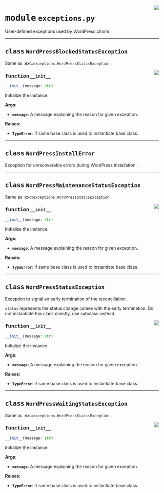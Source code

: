 <!-- markdownlint-disable -->

<a href="../src/exceptions.py#L0"><img align="right" style="float:right;" src="https://img.shields.io/badge/-source-cccccc?style=flat-square"></a>

# <kbd>module</kbd> `exceptions.py`
User-defined exceptions used by WordPress charm. 



---

## <kbd>class</kbd> `WordPressBlockedStatusException`
Same as :exc:`exceptions.WordPressStatusException`. 

<a href="../src/exceptions.py#L29"><img align="right" style="float:right;" src="https://img.shields.io/badge/-source-cccccc?style=flat-square"></a>

### <kbd>function</kbd> `__init__`

```python
__init__(message: str)
```

Initialize the instance. 



**Args:**
 
 - <b>`message`</b>:  A message explaining the reason for given exception. 



**Raises:**
 
 - <b>`TypeError`</b>:  if same base class is used to instantiate base class. 





---

## <kbd>class</kbd> `WordPressInstallError`
Exception for unrecoverable errors during WordPress installation. 





---

## <kbd>class</kbd> `WordPressMaintenanceStatusException`
Same as :exc:`exceptions.WordPressStatusException`. 

<a href="../src/exceptions.py#L29"><img align="right" style="float:right;" src="https://img.shields.io/badge/-source-cccccc?style=flat-square"></a>

### <kbd>function</kbd> `__init__`

```python
__init__(message: str)
```

Initialize the instance. 



**Args:**
 
 - <b>`message`</b>:  A message explaining the reason for given exception. 



**Raises:**
 
 - <b>`TypeError`</b>:  if same base class is used to instantiate base class. 





---

## <kbd>class</kbd> `WordPressStatusException`
Exception to signal an early termination of the reconciliation. 

``status`` represents the status change comes with the early termination. Do not instantiate this class directly, use subclass instead. 

<a href="../src/exceptions.py#L29"><img align="right" style="float:right;" src="https://img.shields.io/badge/-source-cccccc?style=flat-square"></a>

### <kbd>function</kbd> `__init__`

```python
__init__(message: str)
```

Initialize the instance. 



**Args:**
 
 - <b>`message`</b>:  A message explaining the reason for given exception. 



**Raises:**
 
 - <b>`TypeError`</b>:  if same base class is used to instantiate base class. 





---

## <kbd>class</kbd> `WordPressWaitingStatusException`
Same as :exc:`exceptions.WordPressStatusException`. 

<a href="../src/exceptions.py#L29"><img align="right" style="float:right;" src="https://img.shields.io/badge/-source-cccccc?style=flat-square"></a>

### <kbd>function</kbd> `__init__`

```python
__init__(message: str)
```

Initialize the instance. 



**Args:**
 
 - <b>`message`</b>:  A message explaining the reason for given exception. 



**Raises:**
 
 - <b>`TypeError`</b>:  if same base class is used to instantiate base class. 





